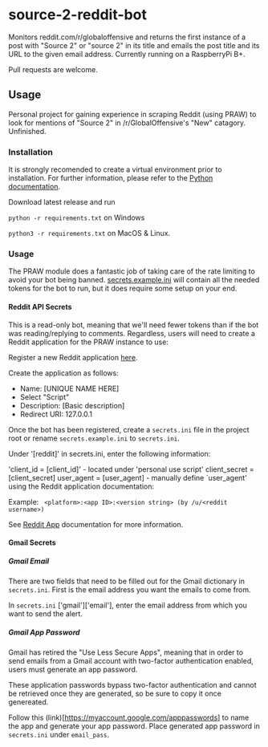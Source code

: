 # source-2-reddit-bot
Monitors reddit.com/r/globaloffensive and returns the first instance of a post with "Source 2" or "source 2" in its title and emails the post title and its URL to the given email address. Currently running on a RaspberryPi B+. 

Pull requests are welcome.

## Usage

Personal project for gaining experience in scraping Reddit (using PRAW) to look for mentions of "Source 2" in /r/GlobalOffensive's "New" catagory. Unfinished.

### Installation

It is strongly recomended to create a virtual environment prior to installation. For further information, please refer to the [Python documentation](https://docs.python.org/3/library/venv.html).

Download latest release and run 

`python -r requirements.txt` on Windows

`python3 -r requirements.txt` on MacOS & Linux.

### Usage
The PRAW module does a fantastic job of taking care of the rate limiting to avoid your bot being banned. [secrets.example.ini](secrets.example.ini) will contain all the needed tokens for the bot to run, but it does require some setup on your end.

#### Reddit API Secrets
This is a read-only bot, meaning that we'll need fewer tokens than if the bot was reading/replying to comments. Regardless, users will need to create a Reddit application for the PRAW instance to use:

Register a new Reddit application [here](https://www.reddit.com/prefs/apps/).

Create the application as follows:

- Name: [UNIQUE NAME HERE]
- Select "Script"
- Description: [Basic description]
- Redirect URI: 127.0.0.1

Once the bot has been registered, create a `secrets.ini` file in the project root or rename `secrets.example.ini` to `secrets.ini`.

Under '[reddit]' in secrets.ini, enter the following information:

'client_id = [client_id]' - located under 'personal use script'
client_secret = [client_secret]
user_agent = [user_agent] - manually define `user_agent' using the Reddit application documentation:

Example:
``` <platform>:<app ID>:<version string> (by /u/<reddit username>)```

See [Reddit App](https://github.com/reddit-archive/reddit/wiki/API#rules) documentation for more information.

#### Gmail Secrets

##### Gmail Email
There are two fields that need to be filled out for the Gmail dictionary in `secrets.ini`. First is the email address you want the emails to come from. 

In `secrets.ini` ['gmail']['email'], enter the email address from which you want to send the alert.

##### Gmail App Password
Gmail has retired the "Use Less Secure Apps", meaning that in order to send emails from a Gmail account with two-factor authentication enabled, users must generate an app password.

These application passwords bypass two-factor authentication and cannot be retrieved once they are generated, so be sure to copy it once genereated.

Follow this (link)[https://myaccount.google.com/apppasswords] to name the app and generate your app password. Place generated app password in `secrets.ini` under `email_pass`.

